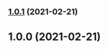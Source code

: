 ### [1.0.1](https://github.com/caiohenrique-developer/be-the-hero-web/compare/v1.0.0...v1.0.1) (2021-02-21)

## 1.0.0 (2021-02-21)
